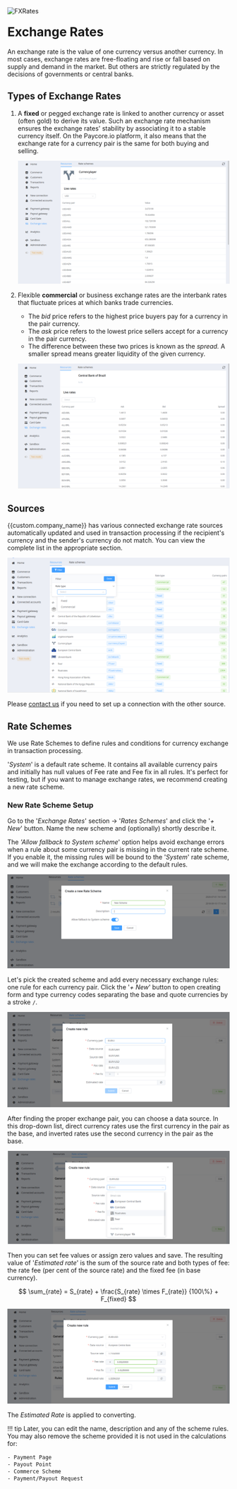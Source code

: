 <img src="/products/currency-rates/images/currency-rates-illustration-new.png" alt="FXRates" style="width: 300px; float: left; padding-right: 15px;">

# Exchange Rates

An exchange rate is the value of one currency versus another currency. In most cases, exchange rates are free-floating and rise or fall based on supply and demand in the market. But others are strictly regulated by the decisions of governments or central banks.

## Types of Exchange Rates

1. A **fixed** or pegged exchange rate is linked to another currency or asset (often gold) to derive its value. Such an exchange rate mechanism ensures the exchange rates' stability by associating it to a stable currency itself. On the Paycore.io platform, it also means that the exchange rate for a currency pair is the same for both buying and selling.

    ![Currencylayer uses fixed rates](images/currencylayer-overview.png)

2. Flexible **commercial** or business exchange rates are the interbank rates that fluctuate prices at which banks trade currencies.
    - The *bid* price refers to the highest price buyers pay for a currency in the pair currency.
    - The *ask* price refers to the lowest price sellers accept for a currency in the pair currency.
    - The difference between these two prices is known as the *spread.* A smaller spread means greater liquidity of the given currency.

    ![Central bank of Brazil uses flexible rates](images/cbb-overview.png)

## Sources

{{custom.company_name}} has various connected exchange rate sources automatically updated and used in transaction processing if the recipient's currency and the sender's currency do not match. You can view the complete list in the appropriate section.

![The list of sources](images/resources-list.png)

Please <!--email_off-->[contact us](mailto:{{custom.support_email}})<!--/email_off--> if you need to set up a connection with the other source.

## Rate Schemes

We use Rate Schemes to define rules and conditions for currency exchange in transaction processing.

'*System*' is a default rate scheme. It contains all available currency pairs and initially has null values of Fee rate and Fee fix in all rules. It's perfect for testing, but if you want to manage exchange rates, we recommend creating a new rate scheme.

### New Rate Scheme Setup

Go to the '*Exchange Rates*' section -> '*Rates Schemes*' and click the '*+ New*' button. Name the new scheme and (optionally) shortly describe it.

The *'Allow fallback to System scheme*' option helps avoid exchange errors when a rule about some currency pair is missing in the current rate scheme. If you enable it, the missing rules will be bound to the '*System*' rate scheme, and we will make the exchange according to the default rules.

![Create new scheme](images/create-new-scheme.png)

Let's pick the created scheme and add every necessary exchange rules: one rule for each currency pair. Click the '*+ New*' button to open creating form and  type currency codes separating the base and quote currencies by a stroke `/`.

![Create New rule: find the currency pair](images/find-currencies.png)

After finding the proper exchange pair, you can choose a data source. In this drop-down list, direct currency rates use the first currency in the pair as the base, and inverted rates use the second currency in the pair as the base.

![Create New rule: choose Data source](images/currency_rate_rule_create.png)

Then you can set fee values or assign zero values and save. The resulting value of '*Estimated rate*' is the sum of the source rate and both types of fee: the rate fee (per cent of the source rate) and the fixed fee (in base currency).

$$
\sum_{rate} = S_{rate} + \frac{S_{rate} \times F_{rate}} {100\%} + F_{fixed}
$$

![Create New rule: set fees ](images/currency_rate_rule_create_2.png)

The *Estimated Rate* is applied to converting.

!!! tip
    Later, you can edit the name, description and any of the scheme rules. You may also remove the scheme provided it is not used in the calculations for:

    - Payment Page
    - Payout Point
    - Commerce Scheme
    - Payment/Payout Request
